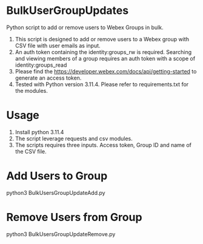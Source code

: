 # BulkUserGroupUpdates
Python script to add or remove users to Webex Groups in bulk. 
  1. This script is designed to add or remove users to a Webex group with CSV file with user emails as input.
  2. An auth token containing the identity:groups_rw is required. Searching and viewing members of a group requires an auth token with a scope of identity:groups_read
  3. Please find the https://developer.webex.com/docs/api/getting-started to generate an access token. 
  4. Tested with Python version 3.11.4. Please refer to requirements.txt for the modules.
  
# Usage
  1. Install python 3.11.4
  2. The script leverage requests and csv modules.
  3. The scripts requires three inputs. Access token, Group ID and name of the CSV file.

# Add Users to Group
python3 BulkUsersGroupUpdateAdd.py

# Remove Users from Group
python3 BulkUsersGroupUpdateRemove.py
